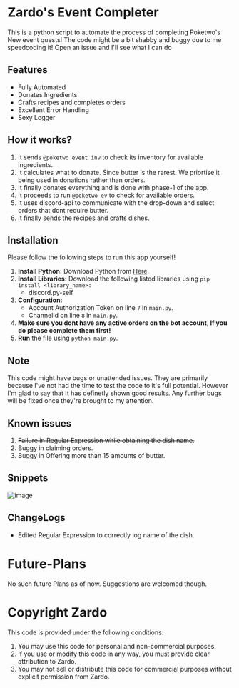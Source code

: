 # Zardo's Event Completer

This is a python script to automate the process of completing Poketwo's New event quests! The code might be a bit shabby and buggy due to me speedcoding it! Open an issue and I'll see what I can do

## Features
- Fully Automated
- Donates Ingredients
- Crafts recipes and completes orders
- Excellent Error Handling
- Sexy Logger
## How it works?
1. It sends `@poketwo event inv` to check its inventory for available ingredients.
2. It calculates what to donate. Since butter is the rarest. We priortise it being used in donations rather than orders.
3. It finally donates everything and is done with phase-1 of the app.
4. It proceeds to run `@poketwo ev` to check for available orders.
5. It uses discord-api to communicate with the drop-down and select orders that dont require butter.
6. It finally sends the recipes and crafts dishes.

## Installation

Please follow the following steps to run this app yourself!

1. **Install Python:** Download Python from [Here](https://www.python.org/downloads/).
2. **Install Libraries:** Download the following listed libraries using ```pip install <library_name>:```
   - discord.py-self
3. **Configuration:**
   - Account Authorization Token on line `7` in `main.py`.
   - ChannelId on line `8` in `main.py`.
4. **Make sure you dont have any active orders on the bot account, If you do please complete them first!**
4. **Run** the file using `python main.py`.



## Note
This code might have bugs or unattended issues. They are primarily because I've not had the time to test the code to it's full potential. However I'm glad to say that It has definetly shown good results. Any further bugs will be fixed once they're brought to my attention.


## Known issues
1. ~~Failure in Regular Expression while obtaining the dish name.~~
2. Buggy in claiming orders.
3. Buggy in Offering more than 15 amounts of butter.

## Snippets 
![image](https://github.com/sleepyzardo/poketwo-event-completer/assets/88527682/2ce5827b-f4d6-4a35-ad27-b531e04eea62)


## ChangeLogs
- Edited Regular Expression to correctly log name of the dish.

# Future-Plans
No such future Plans as of now. Suggestions are welcomed though.



# Copyright Zardo

This code is provided under the following conditions:
1. You may use this code for personal and non-commercial purposes.
2. If you use or modify this code in any way, you must provide clear attribution to Zardo.
3. You may not sell or distribute this code for commercial purposes without explicit permission from Zardo.
